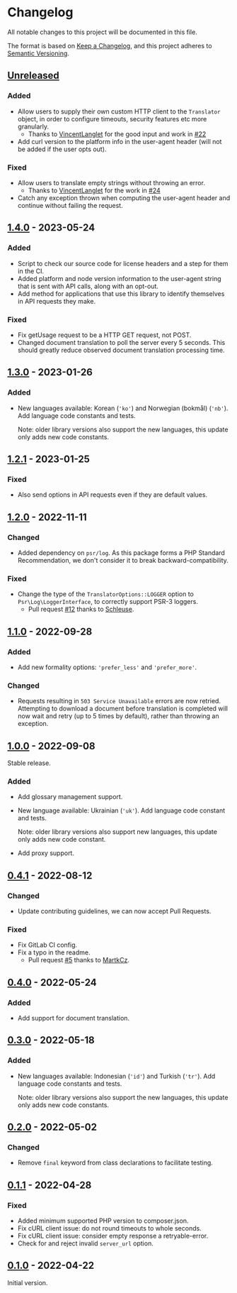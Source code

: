 # Changelog
All notable changes to this project will be documented in this file.

The format is based on [Keep a Changelog](https://keepachangelog.com/en/1.0.0/),
and this project adheres to [Semantic Versioning](https://semver.org/spec/v2.0.0.html).


## [Unreleased]
### Added
* Allow users to supply their own custom HTTP client to the `Translator` object, in order to configure timeouts, security features etc more granularly.
  * Thanks to [VincentLanglet](https://github.com/VincentLanglet) for the good input and work in [#22](https://github.com/DeepLcom/deepl-php/pull/22)
* Add curl version to the platform info in the user-agent header (will not be added if the user opts out).
### Fixed
* Allow users to translate empty strings without throwing an error.
  * Thanks to [VincentLanglet](https://github.com/VincentLanglet) for the work in [#24](https://github.com/DeepLcom/deepl-php/pull/24)
* Catch any exception thrown when computing the user-agent header and continue without failing the request.


## [1.4.0] - 2023-05-24
### Added
* Script to check our source code for license headers and a step for them in the CI.
* Added platform and node version information to the user-agent string that is sent with API calls, along with an opt-out.
* Add method for applications that use this library to identify themselves in API requests they make.
### Fixed
* Fix getUsage request to be a HTTP GET request, not POST.
* Changed document translation to poll the server every 5 seconds. This should greatly reduce observed document translation processing time.


## [1.3.0] - 2023-01-26
### Added
* New languages available: Korean (`'ko'`) and Norwegian (bokmål) (`'nb'`). Add language code constants and tests.

  Note: older library versions also support the new languages, this update only adds new code constants.


## [1.2.1] - 2023-01-25
### Fixed
* Also send options in API requests even if they are default values.


## [1.2.0] - 2022-11-11
### Changed
* Added dependency on `psr/log`. As this package forms a PHP Standard
  Recommendation, we don't consider it to break backward-compatibility.
### Fixed
* Change the type of the `TranslatorOptions::LOGGER` option to 
  `Psr\Log\LoggerInterface`, to correctly support PSR-3 loggers.
  * Pull request [#12](https://github.com/DeepLcom/deepl-php/pull/12)
    thanks to [Schleuse](https://github.com/Schleuse).


## [1.1.0] - 2022-09-28
### Added
* Add new formality options: `'prefer_less'` and `'prefer_more'`.
### Changed
* Requests resulting in `503 Service Unavailable` errors are now retried.
  Attempting to download a document before translation is completed will now
  wait and retry (up to 5 times by default), rather than throwing an exception.


## [1.0.0] - 2022-09-08
Stable release.
### Added
* Add glossary management support.
* New language available: Ukrainian (`'uk'`). Add language code constant and tests.

  Note: older library versions also support new languages, this update only adds new code constant.
* Add proxy support.


## [0.4.1] - 2022-08-12
### Changed
* Update contributing guidelines, we can now accept Pull Requests.
### Fixed
* Fix GitLab CI config.
* Fix a typo in the readme.
  * Pull request [#5](https://github.com/DeepLcom/deepl-php/pull/5)
    thanks to [MartkCz](https://github.com/MartkCz).


## [0.4.0] - 2022-05-24
### Added
* Add support for document translation.


## [0.3.0] - 2022-05-18
### Added
* New languages available: Indonesian (`'id'`) and Turkish (`'tr'`). Add language code constants and tests.

  Note: older library versions also support the new languages, this update only adds new code constants.


## [0.2.0] - 2022-05-02
### Changed
* Remove `final` keyword from class declarations to facilitate testing.


## [0.1.1] - 2022-04-28
### Fixed
* Added minimum supported PHP version to composer.json.
* Fix cURL client issue: do not round timeouts to whole seconds.
* Fix cURL client issue: consider empty response a retryable-error.
* Check for and reject invalid `server_url` option.


## [0.1.0] - 2022-04-22
Initial version.


[Unreleased]: https://github.com/DeepLcom/deepl-php/compare/v1.4.0...HEAD
[1.4.0]: https://github.com/DeepLcom/deepl-php/compare/v1.3.0...v1.4.0
[1.3.0]: https://github.com/DeepLcom/deepl-php/compare/v1.2.1...v1.3.0
[1.2.1]: https://github.com/DeepLcom/deepl-php/compare/v1.2.0...v1.2.1
[1.2.0]: https://github.com/DeepLcom/deepl-php/compare/v1.1.0...v1.2.0
[1.1.0]: https://github.com/DeepLcom/deepl-php/compare/v1.0.0...v1.1.0
[1.0.0]: https://github.com/DeepLcom/deepl-php/compare/v0.4.1...v1.0.0
[0.4.1]: https://github.com/DeepLcom/deepl-php/compare/v0.4.0...v0.4.1
[0.4.0]: https://github.com/DeepLcom/deepl-php/compare/v0.3.0...v0.4.0
[0.3.0]: https://github.com/DeepLcom/deepl-php/compare/v0.2.0...v0.3.0
[0.2.0]: https://github.com/DeepLcom/deepl-php/compare/v0.1.1...v0.2.0
[0.1.1]: https://github.com/DeepLcom/deepl-php/compare/v0.1.0...v0.1.1
[0.1.0]: https://github.com/DeepLcom/deepl-php/releases/tag/v0.1.0
